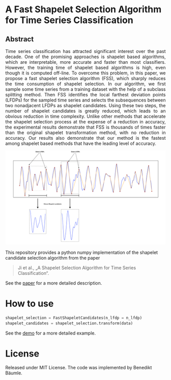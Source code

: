 # A Fast Shapelet Selection Algorithm for Time Series Classification

## Abstract
<p align="justify">
Time series classification has attracted significant interest over the past decade. One of the promising approaches is shapelet based algorithms, which are interpretable, more accurate and faster than most classifiers. However, the training time of shapelet based algorithms is high, even though it is computed off-line. To overcome this problem, in this paper, we propose a fast shapelet selection algorithm (FSS), which sharply reduces the time consumption of shapelet selection. In our algorithm, we first sample some time series from a training dataset with the help of a subclass splitting method. Then FSS identifies the local farthest deviation points (LFDPs) for the sampled time series and selects the subsequences between two nonadjacent LFDPs as shapelet candidates. Using these two steps, the number of shapelet candidates is greatly reduced, which leads to an obvious reduction in time complexity. Unlike other methods that accelerate the shapelet selection process at the expense of a reduction in accuracy, the experimental results demonstrate that FSS is thousands of times faster than the original shapelet transformation method, with no reduction in accuracy. Our results also demonstrate that our method is the fastest among shapelet based methods that have the leading level of accuracy.
</p>

<p align="center">
  <img width="720" src="./fss-algorithm.png">
</p>

This repository provides a python numpy implementation of the shapelet candidate selection algorithm from the paper
> Ji et al., „A Shapelet Selection Algorithm for Time Series Classification“.

See the [paper](https://www.sciencedirect.com/science/article/abs/pii/S1389128618312970) for a more detailed description.
# How to use

```python
shapelet_selection = FastShapeletCandidates(n_lfdp = n_lfdp)
shapelet_candidates = shapelet_selection.transform(data)
```
See the [demo](https://github.com/benibaeumle/A-Shapelet-Selection-Algorithm/blob/main/demo/demo.ipynb) for a more 
detailed example.

# License
Released under MIT License. The code was implemented by Benedikt Bäumle.
